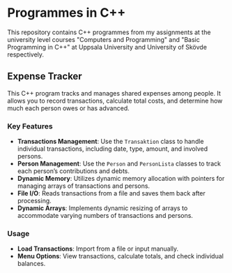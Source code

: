 # Programmes in C++
This repository contains C++ programmes from my assignments at the university level courses "Computers and Programming" and "Basic Programming in C++" at Uppsala University and University of Skövde respectively.

## Expense Tracker

This C++ program tracks and manages shared expenses among people. It allows you to record transactions, calculate total costs, and determine how much each person owes or has advanced.

### Key Features

- **Transactions Management**: Use the `Transaktion` class to handle individual transactions, including date, type, amount, and involved persons.
- **Person Management**: Use the `Person` and `PersonLista` classes to track each person’s contributions and debts.
- **Dynamic Memory**: Utilizes dynamic memory allocation with pointers for managing arrays of transactions and persons.
- **File I/O**: Reads transactions from a file and saves them back after processing.
- **Dynamic Arrays**: Implements dynamic resizing of arrays to accommodate varying numbers of transactions and persons.

### Usage

- **Load Transactions**: Import from a file or input manually.
- **Menu Options**: View transactions, calculate totals, and check individual balances.



